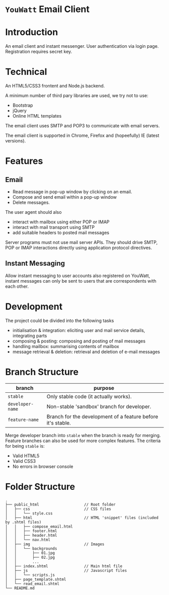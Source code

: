 # `YouWatt` Email Client

# Introduction

An email client and instant messenger. User authentication via login page. Registration requires secret key.

# Technical

An HTML5/CSS3 frontent and Node.js backend.

A minimum number of third pary libraries are used, we try not to use:

- Bootstrap
- jQuery
- Online HTML templates

The email client uses SMTP and POP3 to communicate with email servers.

The email client is supported in Chrome, Firefox and (hopeefully) IE (latest versions).

# Features

## Email

- Read message in pop-up window by clicking on an email.
- Compose and send email within a pop-up window
- Delete messages.

The user agent should also

- interact with mailbox using either POP or IMAP
- interact with mail transport using SMTP
- add suitable headers to posted mail messages

Server programs must not use mail server APIs. They should drive SMTP, POP or IMAP interactions directly using application protocol directives.

## Instant Messaging

Allow instant messaging to user accounts also registered on YouWatt, instant messages can only be sent to users that are correspondents with each other.

# Development

The project could be divided into the following tasks

- initialisation & integration: eliciting user and mail service details, integrating parts
- composing & posting: composing and posting of mail messages
- handling mailbox: summarising contents of mailbox
- message retrieval & deletion: retrieval and deletion of e-mail messages

# Branch Structure

branch           | purpose
---------------- | -----------------------------------------------------------
`stable`         | Only stable code (it actually works).
`developer-name` | Non-stable 'sandbox' branch for developer.
`feature-name`   | Branch for the development of a feature before it's stable.

Merge developer branch into `stable` when the branch is ready for merging. Feature branches can also be used for more complex features. The criteria for being `stable` is:

- Valid HTML5
- Valid CSS3
- No errors in browser console

# Folder Structure

```
.
├── public_html                    // Root folder
│   ├── css                        // CSS files
│   │   └── style.css
│   ├── html                       // HTML 'snippet' files (included by .shtml files)
│   │   ├── compose_email.html
│   │   ├── footer.html
│   │   ├── header.html
│   │   └── nav.html
│   ├── img                        // Images
│   │   └── backgrounds
│   │       ├── 01.jpg
│   │       ├── 02.jpg
│   │       ...
│   ├── index.shtml                // Main html file
│   ├── js                         // Javascript files
│   │   └── scripts.js
│   ├── page_template.shtml
│   └── read_email.shtml
└── README.md
```
